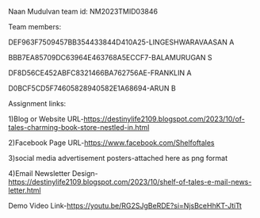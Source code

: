 Naan Mudulvan team id:	NM2023TMID03846

Team members:

DEF963F7509457BB354433844D410A25-LINGESHWARAVAASAN A

BBB7EA85709DC63964E463768A5ECCF7-BALAMURUGAN S

DF8D56CE452ABFC8321466BA762756AE-FRANKLIN A

D0BCF5CD5F74605828940582E1A68694-ARUN B

Assignment links:

1)Blog or Website URL-https://destinylife2109.blogspot.com/2023/10/of-tales-charming-book-store-nestled-in.html

2)Facebook Page URL-https://www.facebook.com/Shelfoftales

3)social media advertisement posters-attached here as png format

4)Email Newsletter Design-https://destinylife2109.blogspot.com/2023/10/shelf-of-tales-e-mail-news-letter.html

Demo Video Link-https://youtu.be/RG2SJgBeRDE?si=NjsBceHhKT-JtiTt
